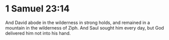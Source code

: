 # 1 Samuel 23:14

And David abode in the wilderness in strong holds, and remained in a mountain in the wilderness of Ziph. And Saul sought him every day, but God delivered him not into his hand.